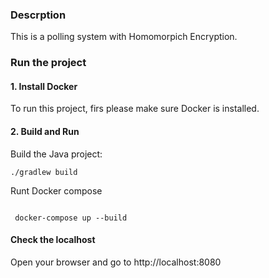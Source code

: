 ### Descrption

This is a polling system with Homomorpich Encryption.

### Run the project

#### 1. Install Docker

To run this project, firs please make sure Docker is installed.

#### 2. Build and Run

Build the Java project:

```shell
./gradlew build  

```

Runt Docker compose

```shell

 docker-compose up --build

```

#### Check the localhost

Open your browser and go to http://localhost:8080
